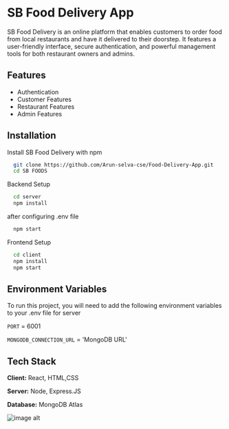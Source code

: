 
# SB Food Delivery App

SB Food Delivery is an online platform that enables customers to order food from local restaurants and have it delivered to their doorstep. It features a user-friendly interface, secure authentication, and powerful management tools for both restaurant owners and admins.


## Features

- Authentication
- Customer Features
- Restaurant Features
- Admin Features



## Installation

Install SB Food Delivery with npm

```bash
  git clone https://github.com/Arun-selva-cse/Food-Delivery-App.git
  cd SB FOODS

```

Backend Setup 

```bash
  cd server
  npm install
```

after configuring .env file


```bash
  npm start
```


Frontend Setup

```bash
  cd client
  npm install
  npm start
```
    
## Environment Variables

To run this project, you will need to add the following environment variables to your .env file for server

`PORT` = 6001

`MONGODB_CONNECTION_URL` = 'MongoDB URL'


## Tech Stack

**Client:** React, HTML,CSS

**Server:** Node, Express.JS 

**Database:** MongoDB Atlas 

![image alt]()

